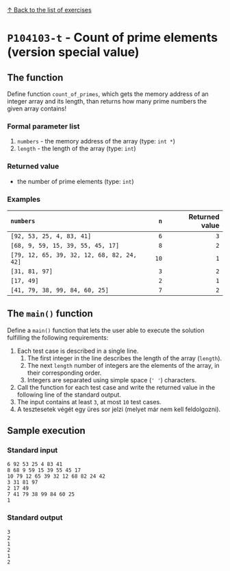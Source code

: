 
[↑ Back to the list of exercises](./README.md)

# `P104103-t` - Count of prime elements (version special value)

## The function

Define function `count_of_primes`, which gets the memory address of an integer array and its length, than returns how many prime numbers the given array contains!

### Formal parameter list
         
1. `numbers` - the memory address of the array (type: `int *`)
1. `length` - the length of the array (type: `int`)


### Returned value

* the number of prime elements (type: `int`)

### Examples

| `numbers` | `n` | Returned value | 
| :--- | ---: | ---: | 
| `[92, 53, 25, 4, 83, 41]` | `6` | `3` |
| `[68, 9, 59, 15, 39, 55, 45, 17]` | `8` | `2` |
| `[79, 12, 65, 39, 32, 12, 68, 82, 24, 42]` | `10` | `1` |
| `[31, 81, 97]` | `3` | `2` |
| `[17, 49]` | `2` | `1` |
| `[41, 79, 38, 99, 84, 60, 25]` | `7` | `2` |

## The `main()` function

Define a `main()` function that lets the user able to execute the solution fulfilling the following requirements:

1. Each test case is described in a single line.
    1. The first integer in the line describes the length of the array (`length`).
    1. The next `length` number of integers are the elements of the array, in their corresponding order.
    1. Integers are separated using simple space (`' '`) characters.
1. Call the function for each test case and write the returned value in the following line of the standard output.
1. The input contains at least `3`, at most `10` test cases.
1. A tesztesetek végét egy üres sor jelzi (melyet már nem kell feldolgozni).

## Sample execution

### Standard input

```
6 92 53 25 4 83 41
8 68 9 59 15 39 55 45 17
10 79 12 65 39 32 12 68 82 24 42
3 31 81 97
2 17 49
7 41 79 38 99 84 60 25
1 
```

### Standard output

```
3
2
1
2
1
2
```